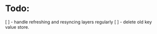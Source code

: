 # Todo:
 [ ] - handle refreshing and resyncing layers regularly
 [ ] - delete old key value store.
 
 
